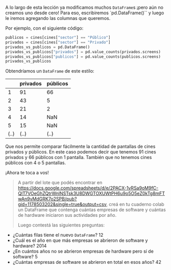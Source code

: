 A lo largo de esta lección ya modificamos muchos `DataFrame`s ¡pero aún no creamos uno desde cero! Para eso, escribiremos `pd.DataFrame()`` y luego le iremos agregando las columnas que queremos. 

Por ejemplo, con el siguiente código:

```python
publicos = cines[cines["sector"] == "Público"]
privados = cines[cines["sector"] == "Privado"]
privados_vs_publicos = pd.DataFrame()
privados_vs_publicos["privados"] = pd.value_counts(privados.screens)
privados_vs_publicos["publicos"] = pd.value_counts(publicos.screens)
privados_vs_publicos
```

Obtendríamos un `DataFrame` de este estilo:

||privados|públicos|
---|---|---|
1|91|66|
2|43|5|
3|21|2|
4|14|NaN|
5|15|NaN|
(..)|(..)|(..)

Que nos permite comparar fácilmente la cantidad de pantallas de cines privados y públicos. En este caso podemos decir que tenemos 91 cines privados y 66 públicos con 1 pantalla. También que no tenemos cines públicos con 4 o 5 pantallas. 

¡Ahora te toca a vos!

> A partir del lote que podés encontrar en https://docs.google.com/spreadsheets/d/e/2PACX-1vRSa9oM9fC-QlT7VOeGhZQtrWnlNSTsk3U8DWGTOXUWtPH6u9o5O5eZ0kTg8mFTwAn9vMdGRK7o2SPB/pub?gid=1178503202&single=true&output=csv, creá en tu cuaderno colab un DataFrame que contenga cuántas empresas de software y cuántas de hardware iniciaron sus actividades por año.
 >
> Luego contestá las siguientes preguntas:

* ¿Cuántas filas tiene el nuevo `DataFrame`? 12
* ¿Cuál es el año en que más empresas se abrieron de software y hardware? 2014
* ¿En cuántos años no se abrieron empresas de hardware pero sí de software? 5
* ¿Cuántas empresas de software se abrieron en total en esos años? 42
